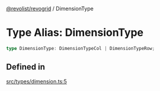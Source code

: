[@revolist/revogrid](README.md) / DimensionType

# Type Alias: DimensionType

```ts
type DimensionType: DimensionTypeCol | DimensionTypeRow;
```

## Defined in

[src/types/dimension.ts:5](https://github.com/revolist/revogrid/blob/424884a9332ccde4a5d40c39536fe61d1ccacbfc/src/types/dimension.ts#L5)
